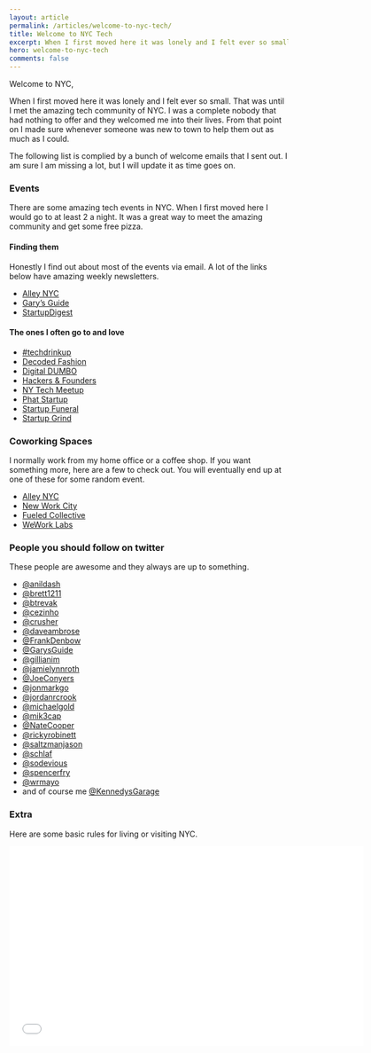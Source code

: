```yaml
---
layout: article
permalink: /articles/welcome-to-nyc-tech/
title: Welcome to NYC Tech
excerpt: When I first moved here it was lonely and I felt ever so small. That was until I met the amazing tech community of NYC.
hero: welcome-to-nyc-tech
comments: false
---
```


<p>Welcome to NYC,</p>
<p>When I first moved here it was lonely and I felt ever so small. That was until I met the amazing tech community of NYC. I was a complete nobody that had nothing to offer and they welcomed me into their lives. From that point on I made sure whenever someone was new to town to help them out as much as I could.</p>
<p>The following list is complied by a bunch of welcome emails that I sent out. I am sure I am missing a lot, but I will update it as time goes on.</p>

<h3>Events</h3>
<p>There are some amazing tech events in NYC. When I first moved here I would go to at least 2 a night. It was a great way to meet the amazing community and get some free pizza.</p>

<h4>Finding them</h4>
<p>Honestly I find out about most of the events via email. A lot of the links below have amazing weekly newsletters.</p>

<ul>
<li><a href="https://alleynyc.wufoo.com/forms/w157bjal1m5ndkx/#public">Alley NYC</a></li>
<li><a href="http://www.garysguide.org/events">Gary’s Guide</a></li>
<li><a href="https://www.startupdigest.com/digests/new-york-city">StartupDigest</a></li>
</ul>

<h4>The ones I often go to and love</h4>
<ul>
<li><a href="http://www.meetup.com/techdrinkup/">#techdrinkup</a></li>
<li><a href="http://www.meetup.com/DecodedFashion/">Decoded Fashion</a></li>
<li><a href="http://www.digitaldumbo.com/">Digital DUMBO</a></li>
<li><a href="https://twitter.com/hackersfounders">Hackers &amp; Founders</a></li>
<li><a href="http://www.meetup.com/ny-tech/">NY Tech Meetup</a></li>
<li><a href="http://www.thephatstartup.com/">Phat Startup</a></li>
<li><a href="http://startupfuneral.co/">Startup Funeral</a></li>
<li><a href="http://startupgrind.com/new-york/">Startup Grind</a></li>
</ul>

<h3>Coworking Spaces</h3>
<p>I normally work from my home office or a coffee shop. If you want something more, here are a few to check out. You will eventually end up at one of these for some random event.</p>
<ul>
<li><a href="http://www.alleynyc.com/">Alley NYC</a></li>
<li><a href="http://nwc.co/">New Work City</a></li>
<li><a href="Fueled Collective">Fueled Collective</a></li>
<li><a href="http://www.wework.com/">WeWork Labs</a></li>
</ul>

<h3>People you should follow on twitter</h3>
<p>These people are awesome and they always are up to something.</p>

<ul>
  <li><a href="https://twitter.com/anildash">@anildash</a></li>
  <li><a href="https://twitter.com/brett1211">@brett1211</a></li>
  <li><a href="https://twitter.com/btrevak">@btrevak</a></li>
  <li><a href="https://twitter.com/cezinho">@cezinho</a></li>
  <li><a href="https://twitter.com/crusher">@crusher</a></li>
  <li><a href="https://twitter.com/daveambrose">@daveambrose</a></li>
  <li><a href="https://twitter.com/FrankDenbow">@FrankDenbow</a></li>
  <li><a href="https://twitter.com/GarysGuide">@GarysGuide</a></li>
  <li><a href="https://twitter.com/gillianim">@gillianim</a></li>
  <li><a href="https://twitter.com/jamielynnroth">@jamielynnroth</a></li>
  <li><a href="https://twitter.com/JoeConyers">@JoeConyers</a></li>
  <li><a href="https://twitter.com/jonmarkgo">@jonmarkgo</a></li>
  <li><a href="https://twitter.com/jordanrcrook">@jordanrcrook</a></li>
  <li><a href="https://twitter.com/michaelgold">@michaelgold</a></li>
  <li><a href="https://twitter.com/mik3cap">@mik3cap</a></li>
  <li><a href="https://twitter.com/NateCooper">@NateCooper</a></li>
  <li><a href="https://twitter.com/rickyrobinett">@rickyrobinett</a></li>
  <li><a href="https://twitter.com/saltzmanjason">@saltzmanjason</a></li>
  <li><a href="https://twitter.com/schlaf">@schlaf</a></li>
  <li><a href="https://twitter.com/sodevious">@sodevious</a></li>
  <li><a href="https://twitter.com/spencerfry">@spencerfry</a></li>
  <li><a href="https://twitter.com/wrmayo">@wrmayo</a></li>
  <li>and of course me <a href="https://twitter.com/KennedysGarage">@KennedysGarage</a></li>
</ul>

<h3>Extra</h3>
<p>Here are some basic rules for living or visiting NYC.</p>

<iframe width="640" height="360" src="//www.youtube.com/embed/8LmPBPWHJu4" frameborder="0" allowfullscreen="allowfullscreen">&nbsp;</iframe>
